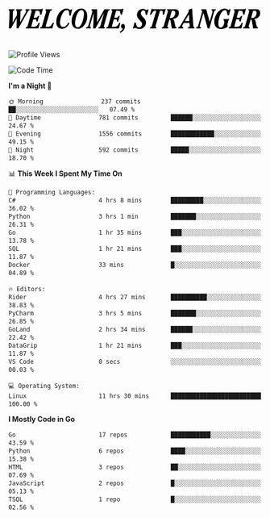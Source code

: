 <div>
  <picture>
    <source media="(prefers-color-scheme: dark)" srcset="./headers/welcome_white.png">
    <img alt="WELCOME, STRANGER" src="./headers/welcome.png" width="500">
  </picture>
</div>

<br>

![Profile Views](https://komarev.com/ghpvc/?username=darleet&color=blue)

<!--START_SECTION:waka-->
![Code Time](http://img.shields.io/badge/Code%20Time-938%20hrs%2015%20mins-blue)

**I'm a Night 🦉** 

```text
🌞 Morning                237 commits         ██░░░░░░░░░░░░░░░░░░░░░░░   07.49 % 
🌆 Daytime                781 commits         ██████░░░░░░░░░░░░░░░░░░░   24.67 % 
🌃 Evening                1556 commits        ████████████░░░░░░░░░░░░░   49.15 % 
🌙 Night                  592 commits         █████░░░░░░░░░░░░░░░░░░░░   18.70 % 
```


📊 **This Week I Spent My Time On** 

```text
💬 Programming Languages: 
C#                       4 hrs 8 mins        █████████░░░░░░░░░░░░░░░░   36.02 % 
Python                   3 hrs 1 min         ███████░░░░░░░░░░░░░░░░░░   26.31 % 
Go                       1 hr 35 mins        ███░░░░░░░░░░░░░░░░░░░░░░   13.78 % 
SQL                      1 hr 21 mins        ███░░░░░░░░░░░░░░░░░░░░░░   11.87 % 
Docker                   33 mins             █░░░░░░░░░░░░░░░░░░░░░░░░   04.89 % 

🔥 Editors: 
Rider                    4 hrs 27 mins       ██████████░░░░░░░░░░░░░░░   38.83 % 
PyCharm                  3 hrs 5 mins        ███████░░░░░░░░░░░░░░░░░░   26.85 % 
GoLand                   2 hrs 34 mins       ██████░░░░░░░░░░░░░░░░░░░   22.42 % 
DataGrip                 1 hr 21 mins        ███░░░░░░░░░░░░░░░░░░░░░░   11.87 % 
VS Code                  0 secs              ░░░░░░░░░░░░░░░░░░░░░░░░░   00.03 % 

💻 Operating System: 
Linux                    11 hrs 30 mins      █████████████████████████   100.00 % 
```

**I Mostly Code in Go** 

```text
Go                       17 repos            ███████████░░░░░░░░░░░░░░   43.59 % 
Python                   6 repos             ████░░░░░░░░░░░░░░░░░░░░░   15.38 % 
HTML                     3 repos             ██░░░░░░░░░░░░░░░░░░░░░░░   07.69 % 
JavaScript               2 repos             █░░░░░░░░░░░░░░░░░░░░░░░░   05.13 % 
TSQL                     1 repo              █░░░░░░░░░░░░░░░░░░░░░░░░   02.56 % 
```




<!--END_SECTION:waka-->
